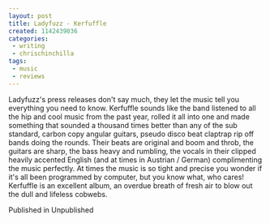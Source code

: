 ```yaml
---
layout: post
title: Ladyfuzz - Kerfuffle
created: 1142439036
categories:
 - writing
 - chrischinchilla
tags: 
 - music 
 - reviews
---
```


Ladyfuzz's press releases don't say much, they let the music tell you everything you need to know. Kerfuffle sounds like the band listened to all the hip and cool music from the past year, rolled it all into one and made something that sounded a thousand times better than any of the sub standard, carbon copy angular guitars, pseudo disco beat claptrap rip off bands doing the rounds. Their beats are original and boom and throb, the guitars are sharp, the bass heavy and rumbling, the vocals in their clipped heavily accented English (and at times in Austrian / German) complimenting the music perfectly. At times the music is so tight and precise you wonder if it's all been programmed by computer, but you know what, who cares! Kerfuffle is an excellent album, an overdue breath of fresh air to blow out the dull and lifeless cobwebs.

Published in Unpublished
